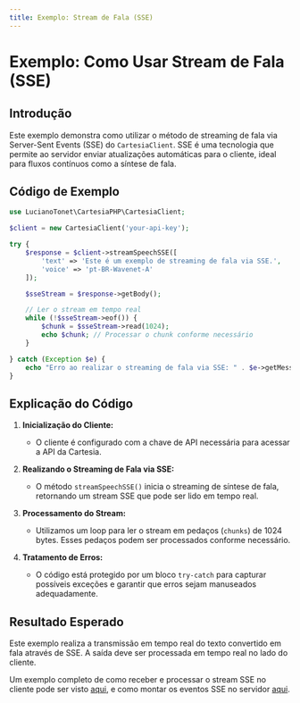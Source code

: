 ```yaml
---
title: Exemplo: Stream de Fala (SSE)
---
```


# Exemplo: Como Usar Stream de Fala (SSE)

## Introdução

Este exemplo demonstra como utilizar o método de streaming de fala via Server-Sent Events (SSE) do `CartesiaClient`. SSE é uma tecnologia que permite ao servidor enviar atualizações automáticas para o cliente, ideal para fluxos contínuos como a síntese de fala.

## Código de Exemplo

```php
use LucianoTonet\CartesiaPHP\CartesiaClient;

$client = new CartesiaClient('your-api-key');

try {
    $response = $client->streamSpeechSSE([
        'text' => 'Este é um exemplo de streaming de fala via SSE.',
        'voice' => 'pt-BR-Wavenet-A'
    ]);

    $sseStream = $response->getBody();

    // Ler o stream em tempo real
    while (!$sseStream->eof()) {
        $chunk = $sseStream->read(1024);
        echo $chunk; // Processar o chunk conforme necessário
    }

} catch (Exception $e) {
    echo "Erro ao realizar o streaming de fala via SSE: " . $e->getMessage() . PHP_EOL;
}
```

## Explicação do Código

1. **Inicialização do Cliente:**
   - O cliente é configurado com a chave de API necessária para acessar a API da Cartesia.

2. **Realizando o Streaming de Fala via SSE:**
   - O método `streamSpeechSSE()` inicia o streaming de síntese de fala, retornando um stream SSE que pode ser lido em tempo real.

3. **Processamento do Stream:**
   - Utilizamos um loop para ler o stream em pedaços (`chunks`) de 1024 bytes. Esses pedaços podem ser processados conforme necessário.

4. **Tratamento de Erros:**
   - O código está protegido por um bloco `try-catch` para capturar possíveis exceções e garantir que erros sejam manuseados adequadamente.

## Resultado Esperado

Este exemplo realiza a transmissão em tempo real do texto convertido em fala através de SSE. A saída deve ser processada em tempo real no lado do cliente.

Um exemplo completo de como receber e processar o stream SSE no cliente pode ser visto [aqui](/examples/stream_speech_sse.js), e como montar os eventos SSE no servidor [aqui](/examples/stream_speech_sse_server.php).
